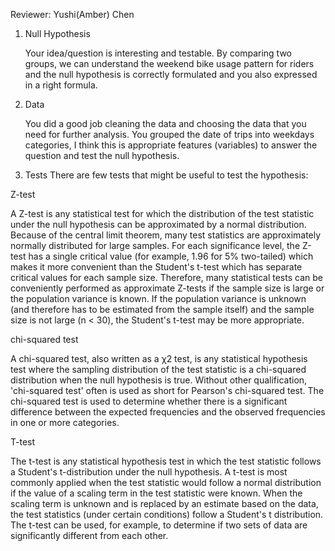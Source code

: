 Reviewer: Yushi(Amber) Chen 

1. Null Hypothesis

   Your idea/question is interesting and testable. By comparing two groups, we can understand the weekend bike usage pattern for riders and the null hypothesis is correctly formulated and you also expressed in a right formula. 
   
2. Data

   You did a good job cleaning the data and choosing the data that you need for further analysis. You grouped the date of trips into weekdays categories, I think this is appropriate features (variables) to answer the question and test the null hypothesis. 
   
3. Tests
There are few tests that might be useful to test the hypothesis: 

Z-test

A Z-test is any statistical test for which the distribution of the test statistic under the null hypothesis can be approximated by a normal distribution. Because of the central limit theorem, many test statistics are approximately normally distributed for large samples. For each significance level, the Z-test has a single critical value (for example, 1.96 for 5% two-tailed) which makes it more convenient than the Student's t-test which has separate critical values for each sample size. Therefore, many statistical tests can be conveniently performed as approximate Z-tests if the sample size is large or the population variance is known. If the population variance is unknown (and therefore has to be estimated from the sample itself) and the sample size is not large (n < 30), the Student's t-test may be more appropriate.

chi-squared test

A chi-squared test, also written as a χ2 test, is any statistical hypothesis test where the sampling distribution of the test statistic is a chi-squared distribution when the null hypothesis is true. Without other qualification, 'chi-squared test' often is used as short for Pearson's chi-squared test. The chi-squared test is used to determine whether there is a significant difference between the expected frequencies and the observed frequencies in one or more categories.

T-test 

The t-test is any statistical hypothesis test in which the test statistic follows a Student's t-distribution under the null hypothesis. A t-test is most commonly applied when the test statistic would follow a normal distribution if the value of a scaling term in the test statistic were known. When the scaling term is unknown and is replaced by an estimate based on the data, the test statistics (under certain conditions) follow a Student's t distribution. The t-test can be used, for example, to determine if two sets of data are significantly different from each other.

